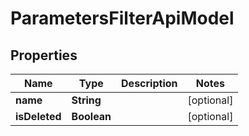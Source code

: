 

# ParametersFilterApiModel


## Properties

| Name | Type | Description | Notes |
|------------ | ------------- | ------------- | -------------|
|**name** | **String** |  |  [optional] |
|**isDeleted** | **Boolean** |  |  [optional] |



